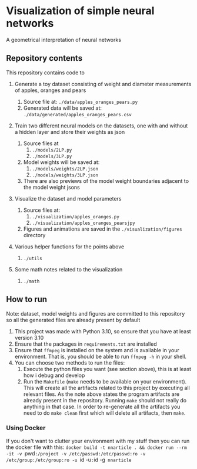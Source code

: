 # Visualization of simple neural networks
A geometrical interpretation of neural networks

## Repository contents
This repository contains code to
1. Generate a toy dataset consisting of weight and diameter measurements of apples, oranges and pears
    1. Source file at: `./data/apples_oranges_pears.py`
    1. Generated data will be saved at: `./data/generated/apples_oranges_pears.csv`
1. Train two different neural models on the datasets, one with and without a hidden layer and store their weights as json
    1. Source files at
        1. `./models/2LP.py`
        1. `./models/3LP.py`
    1. Model weights will be saved at:
        1. `./models/weights/2LP.json`
        1. `./models/weights/3LP.json`
    1. There are also previews of the model weight boundaries adjacent to the model weight jsons

1. Visualize the dataset and model parameters
    1. Source files at:
        1. `./visualization/apples_oranges.py`
        1. `./visualization/apples_oranges_pearsjpy`
    1. Figures and animations are saved in the `./visualization/figures` directory

1. Various helper functions for the points above
    1. `./utils`
1. Some math notes related to the visualization 
    1. `./math`

## How to run
Note: dataset, model weights and figures are committed to this repository so all the generated files are already present by default

1. This project was made with Python 3.10, so ensure that you have at least version 3.10
1. Ensure that the packages in `requirements.txt` are installed
1. Ensure that `ffmpeg` is installed on the system and is available in your environment. That is, you should be able to run `ffmpeg -h` in your shell.
1. You can choose two methods to run the files:
    1. Execute the python files you want (see section above), this is at least how i debug and develop
    1. Run the `Makefile` (`make` needs to be available on your environment). This will create all the artifacts related to this project by executing all relevant files. As the note above states the program artifacts are already present in the repository. Running `make` should not really do anything in that case. In order to re-generate all the artifacts you need to do `make clean` first which will delete all artifacts, then `make`.

### Using Docker
If you don't want to clutter your environment with my stuff then you can run the docker file with this: `docker build -t nnarticle . && docker run --rm -it -v `pwd`:/project -v /etc/passwd:/etc/passwd:ro -v /etc/group:/etc/group:ro -u `id -u`:`id -g` nnarticle`
